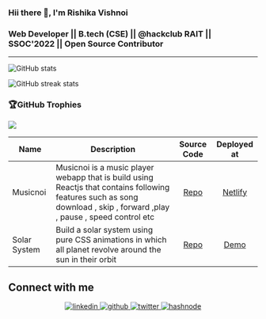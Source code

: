   

### Hii there 👋, I'm  Rishika Vishnoi 
   
   
### Web Developer || B.tech (CSE) ||  @hackclub RAIT || SSOC'2022 || Open Source Contributor
 
 
---



<!-- 
![](https://github-readme-stats.vercel.app/api/top-langs/?username=rishikavishnoi&theme=radical&hide_border=false&include_all_commits=false&count_private=false&layout=compact)

 -->

![GitHub stats](https://github-readme-stats.vercel.app/api?username=rishikavishnoi&show_icons=true&theme=tokyonight)  





![GitHub streak stats](https://github-readme-streak-stats.herokuapp.com/?user=rishikavishnoi&theme=tokyonight)  

 
 ### 🏆GitHub Trophies
![](https://github-profile-trophy.vercel.app/?username=rishikavishnoi&theme=tokyonight&no-frame=true&no-bg=true&margin-w=4)


 
 
Name |Description | Source Code   | Deployed at   | 
---  | ---        |:------------: |:-------------:|
Musicnoi | Musicnoi is a music player webapp  that is build using  Reactjs that contains following features such as song download , skip , forward ,play , pause , speed control etc  | [Repo](https://github.com/Rishikavishnoi/Music-player-ReactJs) | [Netlify](https://musicnoi.netlify.app/)
Solar System | Build a solar system using pure CSS animations in which all planet revolve around the sun in their orbit  | [Repo](https://github.com/Rishikavishnoi/solar-system) | [Demo](https://rishikavishnoi.github.io/solar-system/)


<!-- # 💻 Tech Stack:
![C](https://img.shields.io/badge/c-%2300599C.svg?style=for-the-badge&logo=c&logoColor=white) ![Java](https://img.shields.io/badge/java-%23ED8B00.svg?style=for-the-badge&logo=java&logoColor=white) ![HTML5](https://img.shields.io/badge/html5-%23E34F26.svg?style=for-the-badge&logo=html5&logoColor=white) ![CSS3](https://img.shields.io/badge/css3-%231572B6.svg?style=for-the-badge&logo=css3&logoColor=white) ![JavaScript](https://img.shields.io/badge/javascript-%23323330.svg?style=for-the-badge&logo=javascript&logoColor=%23F7DF1E) ![PHP](https://img.shields.io/badge/php-%23777BB4.svg?style=for-the-badge&logo=php&logoColor=white) ![Python](https://img.shields.io/badge/python-3670A0?style=for-the-badge&logo=python&logoColor=ffdd54) ![React](https://img.shields.io/badge/react-%2320232a.svg?style=for-the-badge&logo=react&logoColor=%2361DAFB) ![SASS](https://img.shields.io/badge/SASS-hotpink.svg?style=for-the-badge&logo=SASS&logoColor=white) ![MongoDB](https://img.shields.io/badge/MongoDB-%234ea94b.svg?style=for-the-badge&logo=mongodb&logoColor=white) ![MySQL](https://img.shields.io/badge/mysql-%2300f.svg?style=for-the-badge&logo=mysql&logoColor=white) ![Bootstrap](https://img.shields.io/badge/bootstrap-%23563D7C.svg?style=for-the-badge&logo=bootstrap&logoColor=white) ![TailwindCSS](https://img.shields.io/badge/tailwindcss-%2338B2AC.svg?style=for-the-badge&logo=tailwind-css&logoColor=white)
-->



## Connect with me  
<div align="center">
<a href="https://linkedin.com/in/rishika-vishnoi-94a0b9213/" target="_blank">
<img src=https://img.shields.io/badge/linkedin-%231E77B5.svg?&style=for-the-badge&logo=linkedin&logoColor=white alt=linkedin style="margin-bottom: 5px;" />
</a>
<a href="https://github.com/Rishikavishnoi" target="_blank">
<img src=https://img.shields.io/badge/github-%2324292e.svg?&style=for-the-badge&logo=github&logoColor=white alt=github style="margin-bottom: 5px;" />
</a>
<a href="https://twitter.com/vishnoi_rishika" target="_blank">
<img src=https://img.shields.io/badge/twitter-%2300acee.svg?&style=for-the-badge&logo=twitter&logoColor=white alt=twitter style="margin-bottom: 5px;" />
</a> 
<a href="https://hashnode.com/@rishikavishnoi" target="_blank">
<img src=https://img.shields.io/badge/hashnode-%232962FF.svg?&style=for-the-badge&logo=hashnode&logoColor=white alt=hashnode style="margin-bottom: 5px;" />
</a>  
</div>  



 <!--[![](https://visitcount.itsvg.in/api?id=rishikavishnoi&icon=0&color=1)](https://visitcount.itsvg.in)-->
  

 <!-- #### ✍️ Random Dev Quote
![](https://quotes-github-readme.vercel.app/api?type=horizontal&theme=radical)
-->
<!--  ![GitHub Activity Graph](https://activity-graph.herokuapp.com/graph?username=rishikavishnoi)  -->
<!-- [![Rishika's github activity graph](https://activity-graph.herokuapp.com/graph?username=rishikavishnoi)](https://github.com/rishikavishnoi/github-readme-activity-graph) -->



